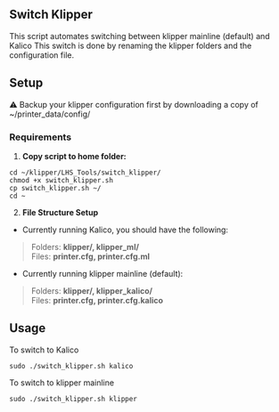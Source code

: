 ## Switch Klipper


This script automates switching between klipper mainline (default) and Kalico
This switch is done by renaming the klipper folders and the configuration file.  


## Setup

:warning: Backup your klipper configuration first by downloading a copy of ~/printer_data/config/ 


### Requirements

1. **Copy script to home folder:**

```
cd ~/klipper/LHS_Tools/switch_klipper/
chmod +x switch_klipper.sh
cp switch_klipper.sh ~/
cd ~
```

2. **File Structure Setup**



* Currently running Kalico, you should have the following:  

> Folders: **klipper/, klipper_ml/**  
> Files: **printer.cfg, printer.cfg.ml**  


* Currently running klipper mainline (default):  

> Folders: **klipper/, klipper_kalico/**  
> Files: **printer.cfg, printer.cfg.kalico**  

## Usage

To switch to Kalico

```
sudo ./switch_klipper.sh kalico
```

To switch to klipper mainline

```
sudo ./switch_klipper.sh klipper
```
<br>